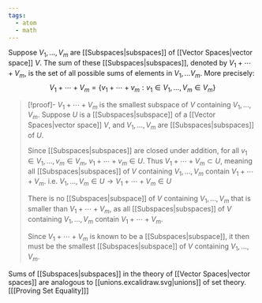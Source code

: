 ```yaml
---
tags:
  - atom
  - math
---
```

Suppose $V_1, \dots, V_m$ are [[Subspaces|subspaces]] of [[Vector Spaces|vector space]] $V$. The sum of these [[Subspaces|subspaces]], denoted by $V_1 + \cdots + V_m$, is the set of all possible sums of elements in $V_1, \dots V_m$. More precisely:
$$ V_1 + \cdots + V_m = \left\{ v_1 + \cdots + v_m : v_1 \in V_1, \dots, V_m \in V_m \right\} $$

>[!proof]- $V_1 + \cdots + V_m$ is the smallest subspace of $V$ containing $V_1,\dots,V_m$.
> Suppose $U$ is a [[Subspaces|subspace]] of a [[Vector Spaces|vector space]] $V$, and $V_1, \dots, V_m$ are [[Subspaces|subspaces]] of $U$.
> 
> Since [[Subspaces|subspaces]] are closed under addition, for all $v_1 \in V_1, \dots, v_m \in V_m$, $v_1 + \cdots + v_m \in U$. Thus $V_1 + \cdots + V_m \subset U$, meaning all [[Subspaces|subspaces]] of $V$ containing $V_1, \dots, V_m$ contain $V_1 + \cdots + V_m$.
> i.e. $V_1, \dots, V_m \in U \to V_1 + \cdots + V_m \in U$
> 
> There is no [[Subspaces|subspace]] of $V$ containing $V_1, \dots, V_m$ that is smaller than $V_1 + \cdots + V_m$, as all [[Subspaces|subspaces]] of $V$ containing $V_1,\dots,V_m$ contain $V_1 + \cdots + V_m$.
> 
> Since $V_1 + \cdots + V_m$ is known to be a [[Subspaces|subspace]], it then must be the smallest [[Subspaces|subspace]] of $V$ containing $V_1, \dots, V_m$.

Sums of [[Subspaces|subspaces]] in the theory of [[Vector Spaces|vector spaces]] are analogous to [[unions.excalidraw.svg|unions]] of set theory.
\[[[Proving Set Equality]]\]